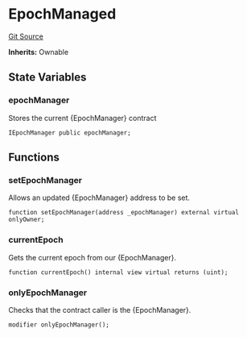 # EpochManaged
[Git Source](https://github.com/FloorDAO/floor-v2/blob/445b96358cc205e432e359914c1681c0f44048b0/src/contracts/utils/EpochManaged.sol)

**Inherits:**
Ownable


## State Variables
### epochManager
Stores the current {EpochManager} contract


```solidity
IEpochManager public epochManager;
```


## Functions
### setEpochManager

Allows an updated {EpochManager} address to be set.


```solidity
function setEpochManager(address _epochManager) external virtual onlyOwner;
```

### currentEpoch

Gets the current epoch from our {EpochManager}.


```solidity
function currentEpoch() internal view virtual returns (uint);
```

### onlyEpochManager

Checks that the contract caller is the {EpochManager}.


```solidity
modifier onlyEpochManager();
```

